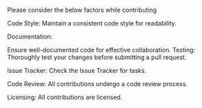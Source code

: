 Please consider the below factors while contributing

Code Style:
Maintain a consistent code style for readability.

Documentation:

Ensure well-documented code for effective collaboration.
Testing:
Thoroughly test your changes before submitting a pull request.

Issue Tracker:
Check the Issue Tracker for tasks.

Code Review:
All contributions undergo a code review process.

Licensing:
All contributions are licensed.
